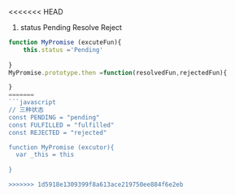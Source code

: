 <<<<<<< HEAD
1. status Pending Resolve Reject

```js
function MyPromise (excuteFun){
    this.status ='Pending'
    
}
MyPromise.prototype.then =function(resolvedFun,rejectedFun){

}
=======
```javascript
// 三种状态
const PENDING = "pending"
const FULFILLED = "fulfilled"
const REJECTED = "rejected"

function MyPromise (excutor){
  var _this = this
  
}

>>>>>>> 1d5918e1309399f8a613ace219750ee884f6e2eb
```